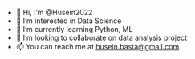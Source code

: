 - 👋 Hi, I’m @Husein2022
- 👀 I’m interested in Data Science
- 🌱 I’m currently learning Python, ML
- 💞️ I’m looking to collaborate on data analysis project
- 📫 You can reach me at husein.basta@gmail.com

<!---
Husein2022/Husein2022 is a ✨ special ✨ repository because its `README.md` (this file) appears on your GitHub profile.
You can click the Preview link to take a look at your changes.
--->
